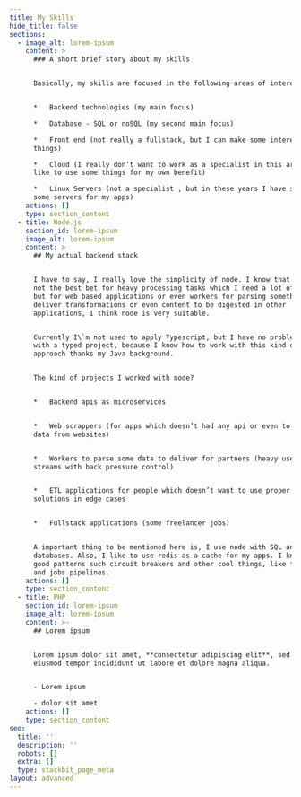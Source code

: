 ```yaml
---
title: My Skills
hide_title: false
sections:
  - image_alt: lorem-ipsum
    content: >
      ### A short brief story about my skills


      Basically, my skills are focused in the following areas of interests:


      *   Backend technologies (my main focus)

      *   Database - SQL or noSQL (my second main focus)

      *   Front end (not really a fullstack, but I can make some interesting
      things)

      *   Cloud (I really don’t want to work as a specialist in this area, but I
      like to use some things for my own benefit)

      *   Linux Servers (not a specialist , but in these years I have spawned
      some servers for my apps)
    actions: []
    type: section_content
  - title: Node.js
    section_id: lorem-ipsum
    image_alt: lorem-ipsum
    content: >
      ## My actual backend stack


      I have to say, I really love the simplicity of node. I know that node is
      not the best bet for heavy processing tasks which I need a lot of threads,
      but for web based applications or even workers for parsing something to
      deliver transformations or even content to be digested in other
      applications, I think node is very suitable.


      Currently I\`m not used to apply Typescript, but I have no problem working
      with a typed project, because I know how to work with this kind of
      approach thanks my Java background.


      The kind of projects I worked with node?


      *   Backend apis as microservices


      *   Web scrappers (for apps which doesn’t had any api or even to get some
      data from websites)


      *   Workers to parse some data to deliver for partners (heavy use of
      streams with back pressure control)


      *   ETL applications for people which doesn’t want to use proper ETL
      solutions in edge cases


      *   Fullstack applications (some freelancer jobs)


      A important thing to be mentioned here is, I use node with SQL and noSQL
      databases. Also, I like to use redis as a cache for my apps. I know some
      good patterns such circuit breakers and other cool things, like functions
      and jobs pipelines.
    actions: []
    type: section_content
  - title: PHP
    section_id: lorem-ipsum
    image_alt: lorem-ipsum
    content: >-
      ## Lorem ipsum


      Lorem ipsum dolor sit amet, **consectetur adipiscing elit**, sed do
      eiusmod tempor incididunt ut labore et dolore magna aliqua.


      - Lorem ipsum

      - dolor sit amet
    actions: []
    type: section_content
seo:
  title: ''
  description: ''
  robots: []
  extra: []
  type: stackbit_page_meta
layout: advanced
---
```

